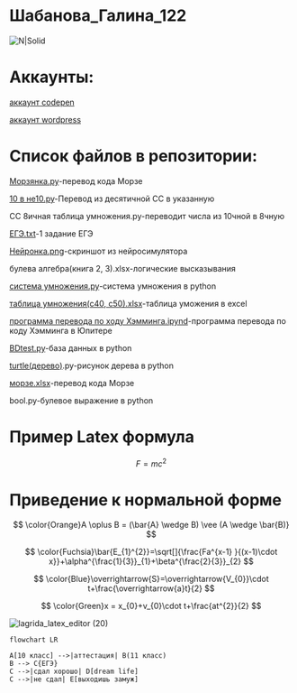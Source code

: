 # Шабанова_Галина_122
![N|Solid](https://scientificrussia.ru/images/b/teb-full.jpg)
# Аккаунты:


[аккаунт codepen](https://codepen.io/Galua122)


[аккаунт wordpress](https://wordpress.com/home/reallife979489743.wordpress.com)
 
 
# Список файлов в репозитории:


[Морзянка.py](https://github.com/Galua122/works/blob/main/%D0%BC%D0%BE%D1%80%D0%B7%D1%8F%D0%BD%D0%BA%D0%B0.py)-перевод кода Морзе


[10 в не10.py](https://github.com/Galua122/works/blob/main/10%20%D0%BD%D0%B510.py)-Перевод из десятичной СС в указанную 


СС 8ичная таблица умножения.py-переводит числа из 10чной в 8чную


[ЕГЭ.txt](https://github.com/Galua122/works/blob/main/%D0%95%D0%93%D0%AD.txt)-1 задание ЕГЭ


[Нейронка.png](https://github.com/Galua122/works/blob/main/%D0%9D%D0%B5%D0%B9%D1%80%D0%BE%D0%BD%D0%BA%D0%B0.png)-скриншот из нейросимулятора


булева алгебра(книга 2, 3).xlsx-логические высказывания


[система умножения.py](https://github.com/Galua122/works/blob/main/%D1%81%D0%B8%D1%81%D1%82%D0%B5%D0%BC%D0%B0%20%D1%83%D0%BC%D0%BD%D0%BE%D0%B6%D0%B5%D0%BD%D0%B8%D1%8F.py)-система умножения в python


[таблица умножения(с40, с50).xlsx](https://github.com/Galua122/works/blob/main/%D1%8140%2C%D1%8150.xlsx)-таблица уможения в excel


[программа перевода по ходу Хэмминга.ipynd](https://github.com/Galua122/works/blob/main/%D0%BF%D1%80%D0%BE%D0%B3%D1%80%D0%B0%D0%BC%D0%BC%D0%B0%20%D0%BF%D0%B5%D1%80%D0%B5%D0%B2%D0%BE%D0%B4%D0%B0%20%D0%BF%D0%BE%20%D1%85%D0%BE%D0%B4%D1%83%20%D0%A5%D1%8D%D0%BC%D0%BC%D0%B8%D0%BD%D0%B3%D0%B0.ipynb)-программа перевода по коду Хэмминга в Юпитере


[BDtest.py](https://github.com/Galua122/works/blob/main/bdtest.py)-база данных в python


[turtle(дерево)](https://github.com/Galua122/works/tree/main/turtle).py-рисунок дерева в python


[морзе.xlsx](https://github.com/Galua122/works/blob/main/%D0%BC%D0%BE%D1%80%D0%B7%D0%B0.xlsx)-перевод кода Морзе


bool.py-булевое выражение в python


# Пример Latex формула

$$ F=mc^2 $$


# Приведение к нормальной форме

$$ \color{Orange}A \oplus B = (\bar{A} \wedge  B) \vee (A \wedge  \bar{B)} $$


$$ \color{Fuchsia}\bar{E_{1}^{2}}=\sqrt[]{\frac{Fa^{x-1} }{(x-1)\cdot x}}+\alpha^{\frac{1}{3}}_{1}+\beta^{\frac{2}{3}}_{2} $$


$$ \color{Blue}\overrightarrow{S}=\overrightarrow{V_{0}}\cdot t+\frac{\overrightarrow{a}t}{2} $$


$$ \color{Green}x = x_{0}+v_{0}\cdot t+\frac{at^{2}}{2} $$


![lagrida_latex_editor (20)](https://user-images.githubusercontent.com/114716791/201263123-1957016d-e3e7-45eb-98c9-9adf5d359fb5.png)


```mermaid
flowchart LR

A[10 класс] -->|аттестация| B(11 класс)
B --> C{ЕГЭ}
C -->|сдал хорошо| D[dream life]
C -->|не сдал| E[выходишь замуж]
```
